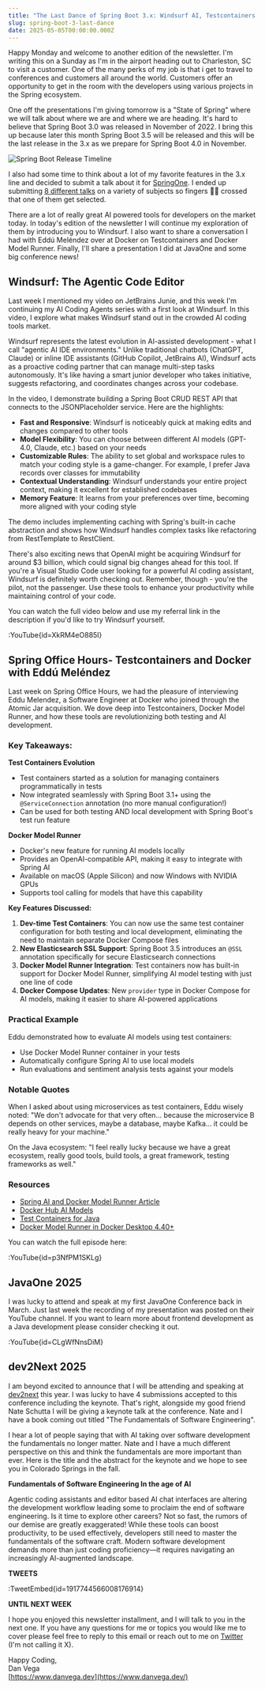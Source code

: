 ```yaml
---
title: "The Last Dance of Spring Boot 3.x: Windsurf AI, Testcontainers, and a Keynote Announcement"
slug: spring-boot-3-last-dance
date: 2025-05-05T00:00:00.000Z
---
```


Happy Monday and welcome to another edition of the newsletter. I'm writing this on a Sunday as I'm in the airport heading out to Charleston, SC to visit a customer. One of the many perks of my job is that i get to travel to conferences and customers all around the world. Customers offer an opportunity to get in the room with the developers using various projects in the Spring ecosystem.

One off the presentations I'm giving tomorrow is a "State of Spring" where we will talk about where we are and where we are heading. It's hard to believe that Spring Boot 3.0 was released in November of 2022. I bring this up because later this month Spring Boot 3.5 will be released and this will be the last release in the 3.x as we prepare for Spring Boot 4.0 in November.

![Spring Boot Release Timeline](/images/newsletter/2025/05/05/springboot3.png)

I also had some time to think about a lot of my favorite features in the 3.x line and decided to submit a talk about it for [SpringOne](https://www.vmware.com/explore/us/springone). I ended up submitting [8 different talks](https://github.com/danvega/abstracts/blob/main/spring-one-2025.md) on a variety of subjects so fingers 🤞🏻 crossed that one of them get selected.

There are a lot of really great AI powered tools for developers on the market today. In today's edition of the newsletter I will continue my exploration of them by introducing you to Windsurf. I also want to share a conversation I had with Eddú Meléndez over at Docker on Testcontainers and Docker Model Runner. Finally, I'll share a presentation I did at JavaOne and some big conference news!

## Windsurf: The Agentic Code Editor

Last week I mentioned my video on JetBrains Junie, and this week I'm continuing my AI Coding Agents series with a first look at Windsurf. In this video, I explore what makes Windsurf stand out in the crowded AI coding tools market.

Windsurf represents the latest evolution in AI-assisted development - what I call "agentic AI IDE environments." Unlike traditional chatbots (ChatGPT, Claude) or inline IDE assistants (GitHub Copilot, JetBrains AI), Windsurf acts as a proactive coding partner that can manage multi-step tasks autonomously. It's like having a smart junior developer who takes initiative, suggests refactoring, and coordinates changes across your codebase.

In the video, I demonstrate building a Spring Boot CRUD REST API that connects to the JSONPlaceholder service. Here are the highlights:

- **Fast and Responsive**: Windsurf is noticeably quick at making edits and changes compared to other tools
- **Model Flexibility**: You can choose between different AI models (GPT-4.0, Claude, etc.) based on your needs
- **Customizable Rules**: The ability to set global and workspace rules to match your coding style is a game-changer. For example, I prefer Java records over classes for immutability
- **Contextual Understanding**: Windsurf understands your entire project context, making it excellent for established codebases
- **Memory Feature**: It learns from your preferences over time, becoming more aligned with your coding style

The demo includes implementing caching with Spring's built-in cache abstraction and shows how Windsurf handles complex tasks like refactoring from RestTemplate to RestClient.

There's also exciting news that OpenAI might be acquiring Windsurf for around $3 billion, which could signal big changes ahead for this tool. If you're a Visual Studio Code user looking for a powerful AI coding assistant, Windsurf is definitely worth checking out. Remember, though - you're the pilot, not the passenger. Use these tools to enhance your productivity while maintaining control of your code.

You can watch the full video below and use my referral link in the description if you'd like to try Windsurf yourself.

:YouTube{id=XkRM4eO885I}

## Spring Office Hours- Testcontainers and Docker with Eddú Meléndez

Last week on Spring Office Hours, we had the pleasure of interviewing Eddu Melendez, a Software Engineer at Docker who joined through the Atomic Jar acquisition. We dove deep into Testcontainers, Docker Model Runner, and how these tools are revolutionizing both testing and AI development.

### Key Takeaways:

**Test Containers Evolution**

- Test containers started as a solution for managing containers programmatically in tests
- Now integrated seamlessly with Spring Boot 3.1+ using the `@ServiceConnection` annotation (no more manual configuration!)
- Can be used for both testing AND local development with Spring Boot's test run feature

**Docker Model Runner**

- Docker's new feature for running AI models locally
- Provides an OpenAI-compatible API, making it easy to integrate with Spring AI
- Available on macOS (Apple Silicon) and now Windows with NVIDIA GPUs
- Supports tool calling for models that have this capability

**Key Features Discussed:**

1. **Dev-time Test Containers**: You can now use the same test container configuration for both testing and local development, eliminating the need to maintain separate Docker Compose files
2. **New Elasticsearch SSL Support**: Spring Boot 3.5 introduces an `@SSL` annotation specifically for secure Elasticsearch connections
3. **Docker Model Runner Integration**: Test containers now has built-in support for Docker Model Runner, simplifying AI model testing with just one line of code
4. **Docker Compose Updates**: New `provider` type in Docker Compose for AI models, making it easier to share AI-powered applications

### Practical Example

Eddu demonstrated how to evaluate AI models using test containers:

- Use Docker Model Runner container in your tests
- Automatically configure Spring AI to use local models
- Run evaluations and sentiment analysis tests against your models

### Notable Quotes

When I asked about using microservices as test containers, Eddu wisely noted: "We don't advocate for that very often... because the microservice B depends on other services, maybe a database, maybe Kafka... it could be really heavy for your machine."

On the Java ecosystem: "I feel really lucky because we have a great ecosystem, really good tools, build tools, a great framework, testing frameworks as well."

### Resources

- [Spring AI and Docker Model Runner Article](https://spring.io/blog/2025/01/23/spring-ai-with-docker)
- [Docker Hub AI Models](https://hub.docker.com/r/ai)
- [Test Containers for Java](https://java.testcontainers.org/)
- [Docker Model Runner in Docker Desktop 4.40+](https://docs.docker.com/model-runner/)

You can watch the full episode here:

:YouTube{id=p3NfPM1SKLg}

## JavaOne 2025

I was lucky to attend and speak at my first JavaOne Conference back in March. Just last week the recording of my presentation was posted on their YouTube channel. If you want to learn more about frontend development as a Java development please consider checking it out.

:YouTube{id=CLgWfNnsDiM}

## dev2Next 2025

I am beyond excited to announce that I will be attending and speaking at [dev2next](https://www.dev2next.com/) this year. I was lucky to have 4 submissions accepted to this conference including the keynote. That's right, alongside my good friend Nate Schutta I will be giving a keynote talk at the conference. Nate and I have a book coming out titled "The Fundamentals of Software Engineering".

I hear a lot of people saying that with AI taking over software development the fundamentals no longer matter. Nate and I have a much different perspective on this and think the fundamentals are more important than ever. Here is the title and the abstract for the keynote and we hope to see you in Colorado Springs in the fall.

**Fundamentals of Software Engineering In the age of AI**

Agentic coding assistants and editor based AI chat interfaces are altering the development workflow leading some to proclaim the end of software engineering. Is it time to explore other careers? Not so fast, the rumors of our demise are greatly exaggerated! While these tools can boost productivity, to be used effectively, developers still need to master the fundamentals of the software craft. Modern software development demands more than just coding proficiency—it requires navigating an increasingly AI-augmented landscape.

**TWEETS**

:TweetEmbed{id=1917744566008176914}

**UNTIL NEXT WEEK**

I hope you enjoyed this newsletter installment, and I will talk to you in the next one. If you have any questions for me or topics you would like me to cover please feel free to reply to this email or reach out to me on [Twitter](https://twitter.com/therealdanvega) (I'm not calling it X).

Happy Coding,  
Dan Vega  
[https://www.danvega.dev](https://www.danvega.dev/)